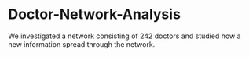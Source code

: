 # Doctor-Network-Analysis
We investigated a network consisting of 242 doctors and studied how a new information spread through the network.
